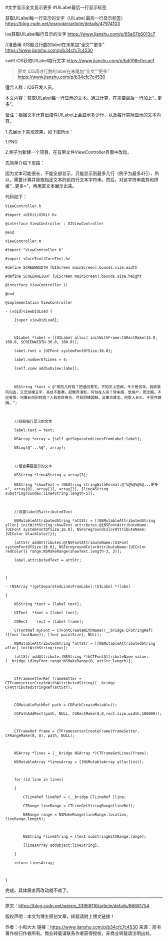 #文字显示全文显示更多
#UILabel最后一行显示标签


获取UILabel每一行显示的文字（UILabel 最后一行显示标签）
https://blog.csdn.net/iosrookie/article/details/47974103

ios获取UILabel每行显示的文字
https://www.jianshu.com/p/65a07b6013c7

//准备用
iOS超过行数的label在末尾加“全文”“更多”
https://www.jianshu.com/p/b34cfc7c4530

swift
iOS获取UILabel每行文字
https://www.jianshu.com/p/bd098e0ccaef





>原文
>iOS超过行数的label在末尾加“全文”“更多”
>https://www.jianshu.com/p/b34cfc7c4530


适合人群：iOS开发人员。

本文内容：获取UILabel每一行显示的文本。通过计算，在需要最后一行加上“...更多”。

备注：根据文本计算出控件UILabel上会显示多少行，以及每行实际显示的文本内容。

1.先展示下实现效果，如下图所示：

1.PNG

2.例子为新建一个项目，在自带文件ViewController界面中改动。

先简单介绍下思路：

因为文本可能很长，不能全部显示，只能显示到最多几行（例子为最多4行），所以，需要计算并获取指定文本的前四行文本字符串。然后，对该字符串裁剪和拼接“...更多>”，再用富文本展示出来。

代码如下：
```
ViewController.h

#import <UIKit/UIKit.h>

@interface ViewController : UIViewController

@end

ViewController.m

#import "ViewController.h"

#import <CoreText/CoreText.h>

#define SCREENWIDTH [UIScreen mainScreen].bounds.size.width

#define SCREENHEIGHT [UIScreen mainScreen].bounds.size.height

@interface ViewController ()

@end

@implementation ViewController

- (void)viewDidLoad {

    [super viewDidLoad];



    UILabel *label = [[UILabel alloc] initWithFrame:CGRectMake(15.0, 100.0, SCREENWIDTH-30.0, 100.0)];

    label.font = [UIFont systemFontOfSize:16.0];

    label.numberOfLines = 4;

    [self.view addSubview:label];



    NSString *text = @"明月几时有？把酒问青天。不知天上宫阙，今夕是何年。我欲乘风归去，又恐琼楼玉宇，高处不胜寒。起舞弄清影，何似在人间？转朱阁，低绮户，照无眠。不应有恨，何事长向别时圆？人有悲欢离合，月有阴晴圆缺，此事古难全。但愿人长久，千里共婵娟。";



    //获取每行显示的文本

    label.text = text;

    NSArray *array = [self getSeparatedLinesFromLabel:label];

    NSLog(@"...%@", array);



    //组合需要显示的文本

    NSString *line4String = array[3];

    NSString *showText = [NSString stringWithFormat:@"%@%@%@%@...更多>", array[0], array[1], array[2], [line4String substringToIndex:line4String.length-5]];



    //设置label的attributedText

    NSMutableAttributedString *attStr = [[NSMutableAttributedString alloc] initWithString:showText attributes:@{NSFontAttributeName:[UIFont systemFontOfSize:16.0], NSForegroundColorAttributeName:[UIColor blackColor]}];

    [attStr addAttributes:@{NSFontAttributeName:[UIFont systemFontOfSize:16.0], NSForegroundColorAttributeName:[UIColor redColor]} range:NSMakeRange(showText.length-3, 3)];

    label.attributedText = attStr;



}

- (NSArray *)getSeparatedLinesFromLabel:(UILabel *)label

{

    NSString *text = [label text];

    UIFont  *font = [label font];

    CGRect    rect = [label frame];

    CTFontRef myFont = CTFontCreateWithName((__bridge CFStringRef)([font fontName]), [font pointSize], NULL);

    NSMutableAttributedString *attStr = [[NSMutableAttributedString alloc] initWithString:text];

    [attStr addAttribute:(NSString *)kCTFontAttributeName value:(__bridge id)myFont range:NSMakeRange(0, attStr.length)];



    CTFramesetterRef frameSetter = CTFramesetterCreateWithAttributedString((__bridge CFAttributedStringRef)attStr);



    CGMutablePathRef path = CGPathCreateMutable();

    CGPathAddRect(path, NULL, CGRectMake(0,0,rect.size.width,100000));



    CTFrameRef frame = CTFramesetterCreateFrame(frameSetter, CFRangeMake(0, 0), path, NULL);



    NSArray *lines = (__bridge NSArray *)CTFrameGetLines(frame);

    NSMutableArray *linesArray = [[NSMutableArray alloc]init];



    for (id line in lines)

    {

        CTLineRef lineRef = (__bridge CTLineRef )line;

        CFRange lineRange = CTLineGetStringRange(lineRef);

        NSRange range = NSMakeRange(lineRange.location, lineRange.length);



        NSString *lineString = [text substringWithRange:range];

        [linesArray addObject:lineString];

    }

    return linesArray;



}
```
完成。具体需求再改动就不难了。

---------------------

原文：https://blog.csdn.net/weixin_33969116/article/details/86881754

版权声明：本文为博主原创文章，转载请附上博文链接！

作者：小和大大
链接：https://www.jianshu.com/p/b34cfc7c4530
来源：简书
著作权归作者所有。商业转载请联系作者获得授权，非商业转载请注明出处。
